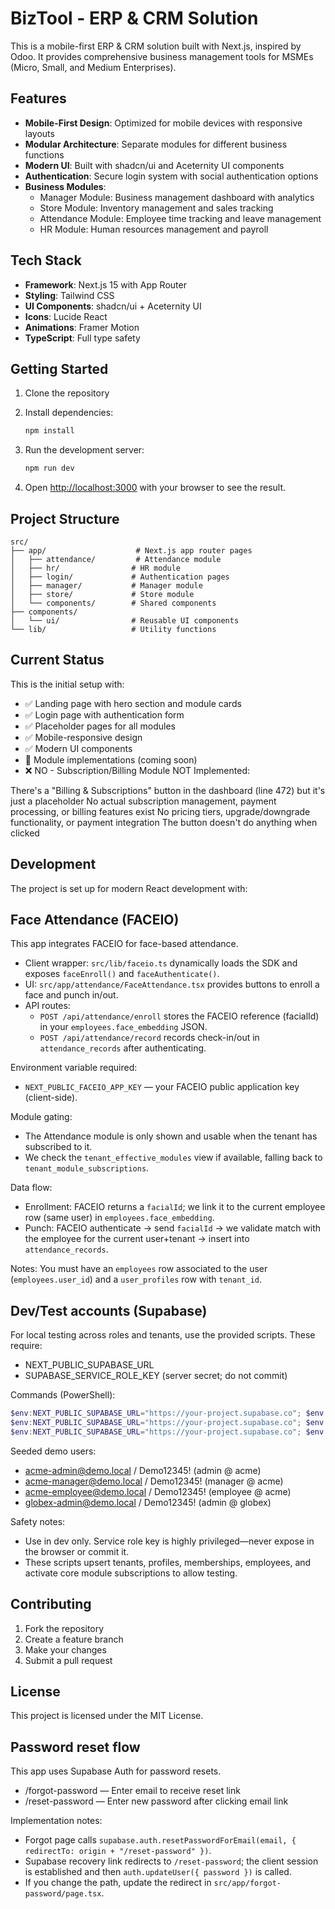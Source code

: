 # BizTool - ERP & CRM Solution

This is a mobile-first ERP & CRM solution built with Next.js, inspired by Odoo. It provides comprehensive business management tools for MSMEs (Micro, Small, and Medium Enterprises).

## Features

- **Mobile-First Design**: Optimized for mobile devices with responsive layouts
- **Modular Architecture**: Separate modules for different business functions
- **Modern UI**: Built with shadcn/ui and Aceternity UI components
- **Authentication**: Secure login system with social authentication options
- **Business Modules**:
  - Manager Module: Business management dashboard with analytics
  - Store Module: Inventory management and sales tracking
  - Attendance Module: Employee time tracking and leave management
  - HR Module: Human resources management and payroll

## Tech Stack

- **Framework**: Next.js 15 with App Router
- **Styling**: Tailwind CSS
- **UI Components**: shadcn/ui + Aceternity UI
- **Icons**: Lucide React
- **Animations**: Framer Motion
- **TypeScript**: Full type safety

## Getting Started

1. Clone the repository
2. Install dependencies:
   ```bash
   npm install
   ```

3. Run the development server:
   ```bash
   npm run dev
   ```

4. Open [http://localhost:3000](http://localhost:3000) with your browser to see the result.

## Project Structure

```
src/
├── app/                    # Next.js app router pages
│   ├── attendance/         # Attendance module
│   ├── hr/                # HR module
│   ├── login/             # Authentication pages
│   ├── manager/           # Manager module
│   ├── store/             # Store module
│   └── components/        # Shared components
├── components/
│   └── ui/                # Reusable UI components
└── lib/                   # Utility functions
```

## Current Status

This is the initial setup with:
- ✅ Landing page with hero section and module cards
- ✅ Login page with authentication form
- ✅ Placeholder pages for all modules
- ✅ Mobile-responsive design
- ✅ Modern UI components
- 🚧 Module implementations (coming soon)
- ❌ NO - Subscription/Billing Module NOT Implemented:

There's a "Billing & Subscriptions" button in the dashboard (line 472) but it's just a placeholder
No actual subscription management, payment processing, or billing features exist
No pricing tiers, upgrade/downgrade functionality, or payment integration
The button doesn't do anything when clicked


## Development

The project is set up for modern React development with:


## Face Attendance (FACEIO)

This app integrates FACEIO for face-based attendance.

- Client wrapper: `src/lib/faceio.ts` dynamically loads the SDK and exposes `faceEnroll()` and `faceAuthenticate()`.
- UI: `src/app/attendance/FaceAttendance.tsx` provides buttons to enroll a face and punch in/out.
- API routes:
   - `POST /api/attendance/enroll` stores the FACEIO reference (facialId) in your `employees.face_embedding` JSON.
   - `POST /api/attendance/record` records check-in/out in `attendance_records` after authenticating.

Environment variable required:

- `NEXT_PUBLIC_FACEIO_APP_KEY` — your FACEIO public application key (client-side).

Module gating:

- The Attendance module is only shown and usable when the tenant has subscribed to it.
- We check the `tenant_effective_modules` view if available, falling back to `tenant_module_subscriptions`.

Data flow:

- Enrollment: FACEIO returns a `facialId`; we link it to the current employee row (same user) in `employees.face_embedding`.
- Punch: FACEIO authenticate -> send `facialId` -> we validate match with the employee for the current user+tenant -> insert into `attendance_records`.

Notes: You must have an `employees` row associated to the user (`employees.user_id`) and a `user_profiles` row with `tenant_id`.

## Dev/Test accounts (Supabase)

For local testing across roles and tenants, use the provided scripts. These require:

- NEXT_PUBLIC_SUPABASE_URL
- SUPABASE_SERVICE_ROLE_KEY (server secret; do not commit)

Commands (PowerShell):

```powershell
$env:NEXT_PUBLIC_SUPABASE_URL="https://your-project.supabase.co"; $env:SUPABASE_SERVICE_ROLE_KEY="your-service-role-key"; npm run seed:dev
$env:NEXT_PUBLIC_SUPABASE_URL="https://your-project.supabase.co"; $env:SUPABASE_SERVICE_ROLE_KEY="your-service-role-key"; npm run list:users
$env:NEXT_PUBLIC_SUPABASE_URL="https://your-project.supabase.co"; $env:SUPABASE_SERVICE_ROLE_KEY="your-service-role-key"; npm run reset:user -- user@example.com NewPass123!
```

Seeded demo users:

- acme-admin@demo.local / Demo12345! (admin @ acme)
- acme-manager@demo.local / Demo12345! (manager @ acme)
- acme-employee@demo.local / Demo12345! (employee @ acme)
- globex-admin@demo.local / Demo12345! (admin @ globex)

Safety notes:

- Use in dev only. Service role key is highly privileged—never expose in the browser or commit it.
- These scripts upsert tenants, profiles, memberships, employees, and activate core module subscriptions to allow testing.
## Contributing

1. Fork the repository
2. Create a feature branch
3. Make your changes
4. Submit a pull request

## License

This project is licensed under the MIT License.

## Password reset flow

This app uses Supabase Auth for password resets.

- /forgot-password — Enter email to receive reset link
- /reset-password — Enter new password after clicking email link

Implementation notes:
- Forgot page calls `supabase.auth.resetPasswordForEmail(email, { redirectTo: origin + "/reset-password" })`.
- Supabase recovery link redirects to `/reset-password`; the client session is established and then `auth.updateUser({ password })` is called.
- If you change the path, update the redirect in `src/app/forgot-password/page.tsx`.
